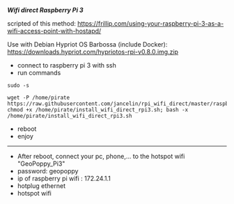 ***Wifi direct Raspberry Pi 3***

scripted of this method: https://frillip.com/using-your-raspberry-pi-3-as-a-wifi-access-point-with-hostapd/

Use with Debian Hypriot OS Barbossa (include Docker): https://downloads.hypriot.com/hypriotos-rpi-v0.8.0.img.zip

* connect to raspberry pi 3 with ssh
* run commands

```
sudo -s

wget -P /home/pirate https://raw.githubusercontent.com/jancelin/rpi_wifi_direct/master/raspberry_pi3/install_wifi_direct_rpi3.sh; chmod +x /home/pirate/install_wifi_direct_rpi3.sh; bash -x /home/pirate/install_wifi_direct_rpi3.sh
```

* reboot
* enjoy
________________________________________________________

* After reboot, connect your pc, phone,... to the hotspot wifi "GeoPoppy_Pi3"
* password: geopoppy
* ip of raspberry pi wifi : 172.24.1.1
* hotplug ethernet
* hotspot wifi
